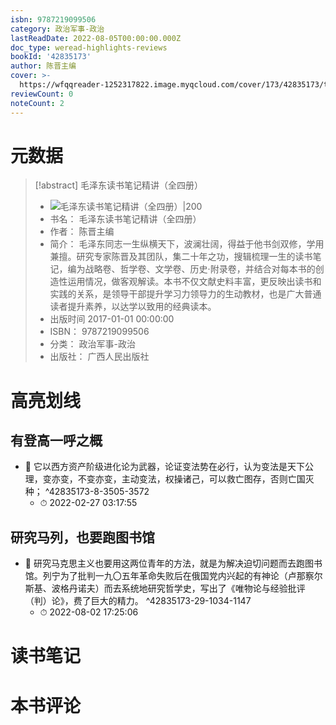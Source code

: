 ```yaml
---
isbn: 9787219099506
category: 政治军事-政治
lastReadDate: 2022-08-05T00:00:00.000Z
doc_type: weread-highlights-reviews
bookId: '42835173'
author: 陈晋主编
cover: >-
  https://wfqqreader-1252317822.image.myqcloud.com/cover/173/42835173/t7_42835173.jpg
reviewCount: 0
noteCount: 2
---
```

# 元数据
> [!abstract] 毛泽东读书笔记精讲（全四册）
> - ![ 毛泽东读书笔记精讲（全四册）|200](https://wfqqreader-1252317822.image.myqcloud.com/cover/173/42835173/t7_42835173.jpg)
> - 书名： 毛泽东读书笔记精讲（全四册）
> - 作者： 陈晋主编
> - 简介： 毛泽东同志一生纵横天下，波澜壮阔，得益于他书剑双修，学用兼擅。研究专家陈晋及其团队，集二十年之功，搜辑梳理一生的读书笔记，编为战略卷、哲学卷、文学卷、历史·附录卷，并结合对每本书的创造性运用情况，做客观解读。本书不仅文献史料丰富，更反映出读书和实践的关系，是领导干部提升学习力领导力的生动教材，也是广大普通读者提升素养，以达学以致用的经典读本。
> - 出版时间 2017-01-01 00:00:00
> - ISBN： 9787219099506
> - 分类： 政治军事-政治
> - 出版社： 广西人民出版社

# 高亮划线

## 有登高一呼之概


- 📌 它以西方资产阶级进化论为武器，论证变法势在必行，认为变法是天下公理，变亦变，不变亦变，主动变法，权操诸己，可以救亡图存，否则亡国灭种； ^42835173-8-3505-3572
    - ⏱ 2022-02-27 03:17:55 
## 研究马列，也要跑图书馆


- 📌 研究马克思主义也要用这两位青年的方法，就是为解决迫切问题而去跑图书馆。列宁为了批判一九〇五年革命失败后在俄国党内兴起的有神论（卢那察尔斯基、波格丹诺夫）而去系统地研究哲学史，写出了《唯物论与经验批评（判）论》，费了巨大的精力。 ^42835173-29-1034-1147
    - ⏱ 2022-08-02 17:25:06 
# 读书笔记

# 本书评论
